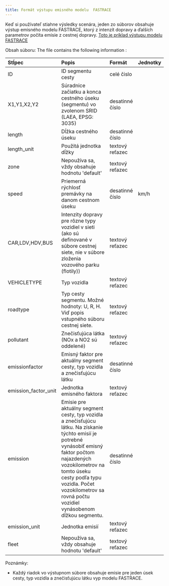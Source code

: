 ```yaml
---
title: Formát výstupu emisného modelu  FASTRACE 
---
```




Keď si používateľ stiahne výsledky scenára, jeden zo súborov   obsahuje výstup  <a name="výstup"></a> emisného modelu FASTRACE, ktorý z intenzít dopravy a ďalších parametrov počíta emisie z cestnej dopravy. <a href="https://atmoplan.shmu.sk/docs/assets/files/fastrace-bc5fe6811225a90f64de7d7791d41166.txt"> Toto je príklad výstupu modelu FASTRACE</a> <!--(./files/fastrace.txt)-->


Obsah súboru:
The file contains the following information :

| Stĺpec              | Popis                                                                                                                                                                                                                                                                                                                                          | Formát | Jednotky |
| :------------------- | :----------------------------------------------------------------------------------------------------------------------------------------------------------------------------------------------------------------------------------------------------------------------------------------------------------------------------------------------------- | :----- | :--- |
| ID                   |ID segmentu cesty                                                                                                                                                                                                                                                                                                                               | celé čislo   |      |
| X1,Y1,X2,Y2          | Súradnice začiatku a konca cestného úseku (segmentu) vo zvolenom  SRID (LAEA, EPSG: 3035)                                                                                                                                                                                                                                                                   | desatinné číslo|      |
| length               | Dĺžka cestného úseku                                                                                                                                                                                                                                                                                                                      | desatinné číslo |      |
| length_unit          | Použitá jednotka dĺžky                                                                                                                                                                                                                                                                                                                          | textový reťazec|      |
| zone                 | Nepoužíva sa, vždy obsahuje hodnotu 'default'                                                                                                                                                                                                                                                                                            | textový reťazec |      |
| speed                | Priemerná rýchlosť premávky na danom cestnom úseku                                                                                                                                                                                                                                                    | desatinné číslo|  km/h |
| CAR,LDV,HDV,BUS      | Intenzity dopravy pre rôzne typy vozidiel v sieti (ako sú definované v súbore cestnej siete, nie v súbore zloženia vozového parku (flotily))                                                                                                                                                                                                                   | textový reťazec |      |
| VEHICLETYPE          | Typ vozidla                                                                                                                                                                                                                                                                                                      | textový reťazec |      |
| roadtype             | Typ cesty segmentu. Možné hodnoty: U, R, H. Viď popis vstupného súboru cestnej siete.                                                                                                                                                                                                                                                 | textový reťazec |      |
| pollutant            | Znečisťujúca látka (NOx a NO2 sú oddelené)                                                                                                                                                                                                                                                                               |textový reťazec|      |
| emissionfactor       |Emisný faktor pre aktuálny segment cesty, typ vozidla a znečisťujúcu látku                                                                                                                                                                                                                                                                           | desatinné číslo  |      |
| emission_factor_unit | Jednotka emisného faktora                                                                                                                                                                                                                                                                                                                      | textový reťazec |      |
| emission             | Emisie pre aktuálny segment cesty, typ vozidla a znečisťujúcu látku. Na získanie týchto emisií je potrebné vynásobiť emisný faktor počtom najazdených vozokilometrov na tomto úseku cesty podľa  typu vozidla. Počet vozokilometrov sa rovná počtu vozidiel vynásobenom dĺžkou segmentu.| desatinné číslo|  |      |
| emission_unit        | Jednotka emisií                                                                                                                                                                                                                                                                                                                              | textový reťazec |      |
| fleet                | Nepoužíva sa, vždy obsahuje hodnotu 'default'                                                                                                                                                                                                                                                                                            | textový reťazec |      |
</table>
Poznámky:

- Každý riadok vo výstupnom súbore obsahuje  emisie pre jeden úsek cesty, typ vozidla a znečisťujúcu látku vyp modelu FASTRACE.

